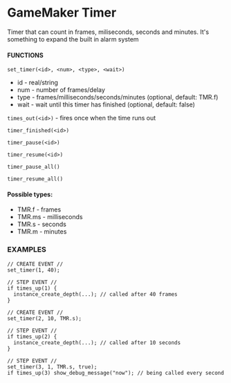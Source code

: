 # GameMaker Timer
Timer that can count in frames, miliseconds, seconds and minutes. It's something to expand the built in alarm system

#### FUNCTIONS
`set_timer(<id>, <num>, <type>, <wait>)`
- id - real/string
- num - number of frames/delay
- type - frames/milliseconds/seconds/minutes (optional, default: TMR.f)
- wait - wait until this timer has finished (optional, default: false)

`times_out(<id>)` - fires once when the time runs out

`timer_finished(<id>)`

`timer_pause(<id>)`

`timer_resume(<id>)`

`timer_pause_all()`

`timer_resume_all()`

#### Possible types:
- TMR.f - frames
- TMR.ms - milliseconds
- TMR.s - seconds
- TMR.m - minutes

### EXAMPLES

```
// CREATE EVENT //
set_timer(1, 40);

// STEP EVENT //
if times_up(1) {
  instance_create_depth(...); // called after 40 frames
}
```
```
// CREATE EVENT //
set_timer(2, 10, TMR.s);

// STEP EVENT //
if times_up(2) {
  instance_create_depth(...); // called after 10 seconds
}
```
```
// STEP EVENT //
set_timer(3, 1, TMR.s, true);
if times_up(3) show_debug_message("now"); // being called every second
```
